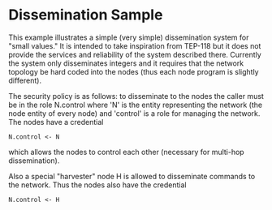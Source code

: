 
Dissemination Sample
====================

This example illustrates a simple (very simple) dissemination system for "small values." It is
intended to take inspiration from TEP-118 but it does not provide the services and reliability
of the system described there. Currently the system only disseminates integers and it requires
that the network topology be hard coded into the nodes (thus each node program is slightly
different).

The security policy is as follows: to disseminate to the nodes the caller must be in the role
N.control where 'N' is the entity representing the network (the node entity of every node) and
'control' is a role for managing the network. The nodes have a credential

    N.control <- N

which allows the nodes to control each other (necessary for multi-hop dissemination).

Also a special "harvester" node H is allowed to disseminate commands to the network. Thus the
nodes also have the credential

    N.control <- H

